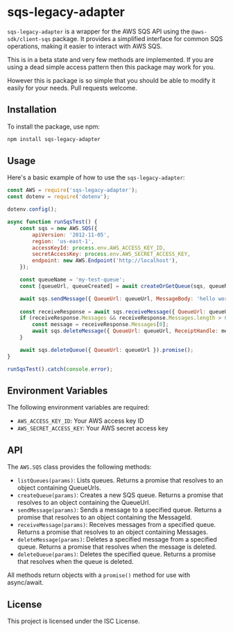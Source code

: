 # sqs-legacy-adapter

`sqs-legacy-adapter` is a wrapper for the AWS SQS API using the `@aws-sdk/client-sqs` package. It provides a simplified interface for common SQS operations, making it easier to interact with AWS SQS.

This is in a beta state and very few methods are implemented. If you are using a dead simple access pattern then this package may work for you.

However this is package is so simple that you should be able to modify it easily for your needs. Pull requests welcome.

## Installation

To install the package, use npm:

```sh
npm install sqs-legacy-adapter
```

## Usage

Here's a basic example of how to use the `sqs-legacy-adapter`:

```javascript
const AWS = require('sqs-legacy-adapter');
const dotenv = require('dotenv');

dotenv.config();

async function runSqsTest() {
    const sqs = new AWS.SQS({
        apiVersion: '2012-11-05',
        region: 'us-east-1',
        accessKeyId: process.env.AWS_ACCESS_KEY_ID,
        secretAccessKey: process.env.AWS_SECRET_ACCESS_KEY,
        endpoint: new AWS.Endpoint('http://localhost'),
    });

    const queueName = 'my-test-queue';
    const [queueUrl, queueCreated] = await createOrGetQueue(sqs, queueName);

    await sqs.sendMessage({ QueueUrl: queueUrl, MessageBody: 'hello world' }).promise();
    
    const receiveResponse = await sqs.receiveMessage({ QueueUrl: queueUrl, MaxNumberOfMessages: 1 }).promise();
    if (receiveResponse.Messages && receiveResponse.Messages.length > 0) {
        const message = receiveResponse.Messages[0];
        await sqs.deleteMessage({ QueueUrl: queueUrl, ReceiptHandle: message.ReceiptHandle }).promise();
    }

    await sqs.deleteQueue({ QueueUrl: queueUrl }).promise();
}

runSqsTest().catch(console.error);
```

## Environment Variables

The following environment variables are required:

- `AWS_ACCESS_KEY_ID`: Your AWS access key ID
- `AWS_SECRET_ACCESS_KEY`: Your AWS secret access key

## API

The `AWS.SQS` class provides the following methods:

- `listQueues(params)`: Lists queues. Returns a promise that resolves to an object containing QueueUrls.
- `createQueue(params)`: Creates a new SQS queue. Returns a promise that resolves to an object containing the QueueUrl.
- `sendMessage(params)`: Sends a message to a specified queue. Returns a promise that resolves to an object containing the MessageId.
- `receiveMessage(params)`: Receives messages from a specified queue. Returns a promise that resolves to an object containing Messages.
- `deleteMessage(params)`: Deletes a specified message from a specified queue. Returns a promise that resolves when the message is deleted.
- `deleteQueue(params)`: Deletes the specified queue. Returns a promise that resolves when the queue is deleted.

All methods return objects with a `promise()` method for use with async/await.

## License

This project is licensed under the ISC License.
